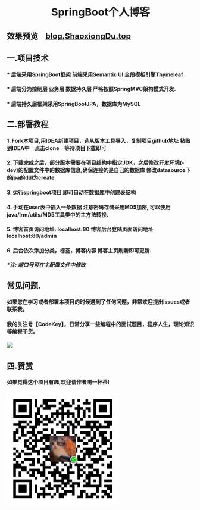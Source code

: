 # <center>SpringBoot个人博客</center>

## 效果预览 &nbsp;&nbsp;&nbsp;<a href='http://blog.shaoxiongdu.top' target ='_blank'>blog.ShaoxiongDu.top</a>

## 一.项目技术

#### * 后端采用SpringBoot框架 前端采用Semantic UI 全段模板引擎Thymeleaf

#### * 后端分为控制层 业务层 数据持久层 严格按照SpringMVC架构模式开发.

#### * 后端持久层框架采用SpringBootJPA，数据库为MySQL

## 二.部署教程

#### 1.  Fork本项目,用IDEA新建项目，选从版本工具导入，复制项目github地址 粘贴到IDEA中　点击clone　等待项目下载即可

#### 2. 下载完成之后，部分版本需要在项目结构中指定JDK，之后修改开发环境(-dev)的配置文件中的数据库信息,确保连接的是自己的数据库  修改datasource下的jpa的ddl为create

#### 3. 运行springboot项目 即可自动在数据库中创建表结构  

#### 4. 手动在user表中插入一条数据  注意密码存储采用MD5加密, 可以使用java/lrm/utils/MD5工具类中的主方法转换.

#### 5. 博客首页访问地址: localhost:80  博客后台登陆页面访问地址 localhost:80/admin

#### 6. 后台依次添加分类，标签，博客内容  博客主页刷新即可更新.

##### *注: 端口号可在主配置文件中修改

## 常见问题.

#### 如果您在学习或者部署本项目的时候遇到了任何问题，非常欢迎提出issues或者联系我。

#### 我的关注号【CodeKey】，日常分享一些编程中的面试题目，程序人生，理论知识等编程干货。

<img src="http://blog.shaoxiongdu.top/images/CodeKey.jpg" width='300px' />

## 四.赞赏

#### 如果觉得这个项目有趣,欢迎请作者喝一杯茶!

<img src="https://github.com/ShaoxiongDu/ShaoxiongDu/blob/main/wechatPay.jpg" width='300px' />
